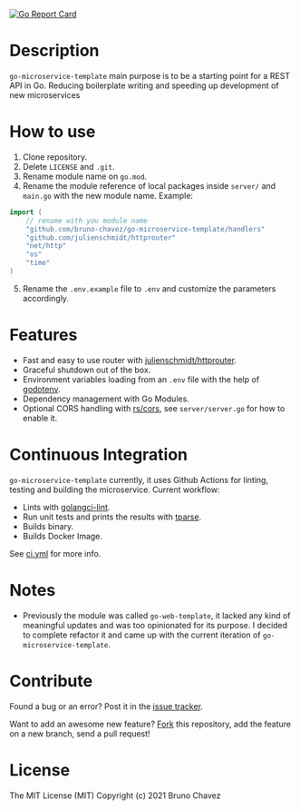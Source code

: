 [![Go Report Card](https://goreportcard.com/badge/github.com/bruno-chavez/go-microservice-template)](https://goreportcard.com/report/github.com/bruno-chavez/go-microservice-template)

# Description
`go-microservice-template` main purpose is to be a starting point 
for a REST API in Go. Reducing boilerplate writing and speeding up development of new microservices

# How to use
1. Clone repository.
2. Delete `LICENSE` and `.git`.
3. Rename module name on `go.mod`.
4. Rename the module reference of local packages inside `server/` and `main.go` with the new module name. Example:
```go
import (
    // rename with you module name
	"github.com/bruno-chavez/go-microservice-template/handlers"
	"github.com/julienschmidt/httprouter"
	"net/http"
	"os"
	"time"
)
```
5. Rename the `.env.example` file to `.env` and customize the parameters accordingly.

# Features
+ Fast and easy to use router with [julienschmidt/httprouter](https://github.com/julienschmidt/httprouter).
+ Graceful shutdown out of the box.
+ Environment variables loading from an `.env` file  with the help of [godotenv](https://github.com/joho/godotenv).
+ Dependency management with Go Modules.
+ Optional CORS handling with [rs/cors](https://github.com/rs/cors), see `server/server.go` for how to enable it.

# Continuous Integration
`go-microservice-template` currently, it uses Github Actions for linting, testing and building the microservice. Current workflow:

+ Lints with [golangci-lint](https://github.com/golangci/golangci-lint).
+ Run unit tests and prints the results with [tparse](https://github.com/mfridman/tparse).
+ Builds binary.
+ Builds Docker Image.

See [ci.yml](https://github.com/bruno-chavez/go-web-template/blob/master/.github/workflows/ci.yml) for more info.

# Notes
+ Previously the module was called `go-web-template`, it lacked any kind of meaningful updates and was too opinionated for its purpose. I decided to complete refactor it and came up with the current iteration of `go-microservice-template`.

# Contribute
Found a bug or an error? Post it in the [issue tracker](https://github.com/bruno-chavez/go-microservice-template/issues).

Want to add an awesome new feature? [Fork](https://github.com/bruno-chavez/go-microservice-template/fork) this repository, add the feature on a new branch, send a pull request!

# License
The MIT License (MIT)
Copyright (c) 2021 Bruno Chavez
